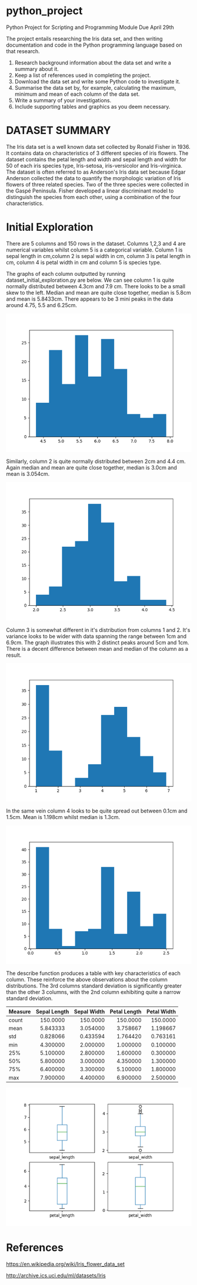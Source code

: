 


# python_project
Python Project for Scripting and Programming Module
Due April 29th

The project entails researching the Iris data set, and then writing documentation and code in the Python programming language based on that research. 
  1. Research background information about the data set and write a summary about it.
  2. Keep a list of references used in completing the project.
  3. Download the data set and write some Python code to investigate it. 
  4. Summarise the data set by, for example, calculating the maximum, minimum and mean of each column of the data set.
  5. Write a summary of your investigations. 
  6. Include supporting tables and graphics as you deem necessary.


# DATASET SUMMARY
The Iris data set is a well known data set collected by Ronald Fisher in 1936. It contains data on characteristics of 3 different species of iris flowers. The dataset contains the petal length and width and sepal length and width for 50 of each iris species type, Iris-setosa, iris-versicolor and Iris-virginica. The dataset is often referred to as Anderson's Iris data set because Edgar Anderson collected the data to quantify the morphologic variation of Iris flowers of three related species. Two of the three species were collected in the Gaspé Peninsula. Fisher developed a linear discriminant model to distinguish the species from each other, using a combination of the four characteristics. 




# Initial Exploration
There are 5 columns and 150 rows in the dataset.
Columns 1,2,3 and 4 are numerical variables whilst column 5 is a categorical variable.
Column 1 is sepal length in cm,column 2 is  sepal width in cm, column 3 is petal length in cm, column 4 is petal width in cm and column 5 is species type.

The graphs of each column outputted by running dataset_initial_exploration.py are below.
We can see column 1 is quite normally distributed between 4.3cm and 7.9 cm. There looks to be a small skew to the left. Median and mean are quite close together, median is 5.8cm and mean is 5.8433cm. There appears to be 3 mini peaks in the data around 4.75, 5.5 and 6.25cm. 

![alt text](https://github.com/diarmuidwhelan/python_project/blob/master/Column_1.png "Column 1 Distribution")

Similarly, column 2 is quite normally distributed between 2cm and 4.4 cm. Again median and mean are quite close together, median is 3.0cm and mean is 3.054cm. 

![alt text](https://github.com/diarmuidwhelan/python_project/blob/master/Column_2.png "Column 2 Distribution")

Column 3 is somewhat different in it's distribution from columns 1 and 2. It's variance looks to be wider with data spanning the range between 1cm and 6.9cm. The graph illustrates this with 2 distinct peaks around 5cm and 1cm. There is a decent difference between mean and median of the column as a result.

![alt text](https://github.com/diarmuidwhelan/python_project/blob/master/Column_3.png "Column 3 Distribution")


In the same vein column 4 looks to be quite spread out between 0.1cm and 1.5cm. Mean is 1.198cm whilst median is 1.3cm.

![alt text](https://github.com/diarmuidwhelan/python_project/blob/master/Column_4.png "Column 4 Distribution")


The describe function produces a table with key characteristics of each column. These reinforce the above observations about the column distributions. The 3rd columns standard deviation is significantly greater than the other 3 columns, with the 2nd column exhibiting quite a narrow standard deviation.


|Measure    | Sepal Length| Sepal Width| Petal Length| Petal Width|
| ----------|:-----------:| ----------:|------------:|-----------:|
| count     |   150.0000  |  150.0000  | 150.0000    |  150.0000  |
| mean      |   5.843333  |  3.054000  | 3.758667    |  1.198667  |
| std       |   0.828066  |  0.433594  | 1.764420    |  0.763161  |
| min       |   4.300000  |  2.000000  | 1.000000    |  0.100000  |
| 25%       |   5.100000  |  2.800000  | 1.600000    |  0.300000  |
| 50%       |   5.800000  |  3.000000  | 4.350000    |  1.300000  |
| 75%       |   6.400000  |  3.300000  | 5.100000    |  1.800000  |
| max       |   7.900000  |  4.400000  | 6.900000    |  2.500000  |



![alt text](https://github.com/diarmuidwhelan/python_project/blob/master/boxplot_iris.png "Box and Whisker Plot for Columns 1-4")



# References
https://en.wikipedia.org/wiki/Iris_flower_data_set

http://archive.ics.uci.edu/ml/datasets/Iris
